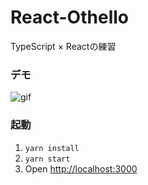# React-Othello
TypeScript × Reactの練習

### デモ
![gif](https://user-images.githubusercontent.com/1226675/177679400-4cbf7ab4-230d-446f-ab36-68426fd5b875.gif)


### 起動
1. `yarn install`
2. `yarn start`
3. Open [http://localhost:3000](http://localhost:3000)
